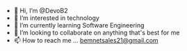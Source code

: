 - 👋 Hi, I’m @DevoB2
- 👀 I’m interested in technology 
- 🌱 I’m currently learning Software Engineering 
- 💞️ I’m looking to collaborate on anything that's best for me
- 📫 How to reach me ... bemnetsales21@gmail.com

<!---
DevoB2/DevoB2 is a ✨ special ✨ repository because its `README.md` (this file) appears on your GitHub profile.
You can click the Preview link to take a look at your changes.
--->
